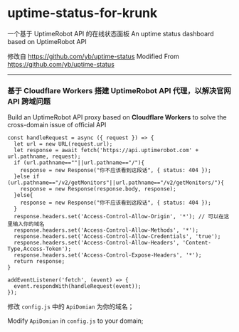 # uptime-status-for-krunk

一个基于 UptimeRobot API 的在线状态面板
An uptime status dashboard based on UptimeRobot API

修改自 https://github.com/yb/uptime-status
Modified From  https://github.com/yb/uptime-status

------

### 基于 Cloudflare Workers 搭建 UptimeRobot API 代理，以解决官网 API 跨域问题

Build an UptimeRobot API proxy based on **Cloudflare Workers** to solve the cross-domain issue of official API

```
const handleRequest = async ({ request }) => {
  let url = new URL(request.url);
  let response = await fetch('https://api.uptimerobot.com' + url.pathname, request);
  if (url.pathname==""||url.pathname=="/"){
    response = new Response("你不应该看到这段话", { status: 404 });
  }else if (url.pathname=="/v2/getMonitors"||url.pathname=="/v2/getMonitors/"){
    response = new Response(response.body, response);
  }else{
    response = new Response("你不应该看到这段话", { status: 404 });
  }
  response.headers.set('Access-Control-Allow-Origin', '*'); // 可以在这里输入你的域名
  response.headers.set('Access-Control-Allow-Methods', '*');
  response.headers.set('Access-Control-Allow-Credentials', 'true');
  response.headers.set('Access-Control-Allow-Headers', 'Content-Type,Access-Token');
  response.headers.set('Access-Control-Expose-Headers', '*');
  return response;
}

addEventListener('fetch', (event) => {
  event.respondWith(handleRequest(event));
});
```

修改 `config.js` 中的 `ApiDomian` 为你的域名；

Modify `ApiDomian` in `config.js` to your domain;
